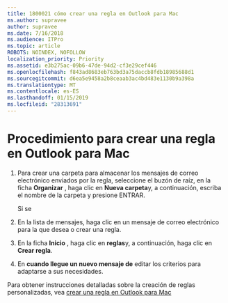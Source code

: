 ```yaml
---
title: 1800021 cómo crear una regla en Outlook para Mac
ms.author: supravee
author: supravee
ms.date: 7/16/2018
ms.audience: ITPro
ms.topic: article
ROBOTS: NOINDEX, NOFOLLOW
localization_priority: Priority
ms.assetid: e3b275ac-09b6-47de-94d2-cf3e29cef446
ms.openlocfilehash: f843ad8683eb763bd3a75daccb8fdb18985688d1
ms.sourcegitcommit: d6ea5e9458a2b8ceaab3ac4bd483e1130b9a398a
ms.translationtype: MT
ms.contentlocale: es-ES
ms.lasthandoff: 01/15/2019
ms.locfileid: "28313691"
---
```

# <a name="how-to-create-a-rule-in-outlook-for-mac"></a>Procedimiento para crear una regla en Outlook para Mac

1. Para crear una carpeta para almacenar los mensajes de correo electrónico enviados por la regla, seleccione el buzón de raíz, en la ficha **Organizar** , haga clic en **Nueva carpeta**y, a continuación, escriba el nombre de la carpeta y presione ENTRAR.
    
    Si se 
    
2. En la lista de mensajes, haga clic en un mensaje de correo electrónico para la que desea o crear una regla.
    
3. En la ficha **Inicio** , haga clic en **reglas**y, a continuación, haga clic en **Crear regla**.
    
4. En **cuando llegue un nuevo mensaje de** editar los criterios para adaptarse a sus necesidades. 
    
Para obtener instrucciones detalladas sobre la creación de reglas personalizadas, vea [crear una regla en Outlook para Mac](https://aka.ms/AA1uy0v)
  

